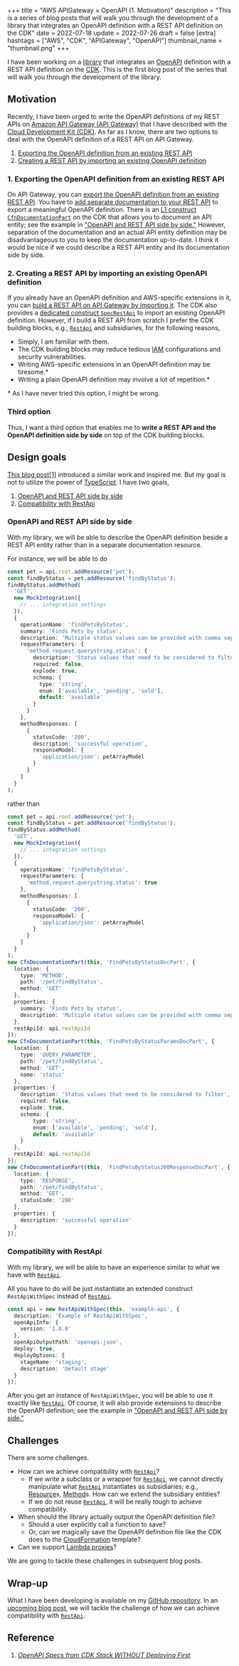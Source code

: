 +++
title = "AWS APIGateway × OpenAPI (1. Motivation)"
description = "This is a series of blog posts that will walk you through the development of a library that integrates an OpenAPI definition with a REST API definition on the CDK"
date = 2022-07-18
update = 2022-07-26
draft = false
[extra]
hashtags = ["AWS", "CDK", "APIGateway", "OpenAPI"]
thumbnail_name = "thumbnail.png"
+++

I have been working on a [library](https://github.com/codemonger-io/cdk-rest-api-with-spec) that integrates an [OpenAPI](https://www.openapis.org) definition with a REST API definition on the [CDK](https://docs.aws.amazon.com/cdk/v2/guide/home.html).
This is the first blog post of the series that will walk you through the development of the library.

<!-- more -->

## Motivation

Recently, I have been urged to write the OpenAPI definitions of my REST APIs on [Amazon API Gateway (API Gateway)](https://docs.aws.amazon.com/apigateway/latest/developerguide/welcome.html) that I have described with the [Cloud Development Kit (CDK)](https://docs.aws.amazon.com/cdk/v2/guide/home.html).
As far as I know, there are two options to deal with the OpenAPI definition of a REST API on API Gateway.
1. [Exporting the OpenAPI definition from an existing REST API](#1._Exporting_the_OpenAPI_definition_from_an_existing_REST_API)
2. [Creating a REST API by importing an existing OpenAPI definition](#2._Creating_a_REST_API_by_importing_an_existing_OpenAPI_definition)

### 1. Exporting the OpenAPI definition from an existing REST API

On API Gateway, you can [export the OpenAPI definition from an existing REST API](https://docs.aws.amazon.com/apigateway/latest/developerguide/api-gateway-export-api.html).
You have to [add separate documentation to your REST API](https://docs.aws.amazon.com/apigateway/latest/developerguide/api-gateway-documenting-api.html) to export a meaningful OpenAPI definition.
There is an [L1 construct `CfnDocumentationPart`](https://docs.aws.amazon.com/cdk/api/v2/docs/aws-cdk-lib.aws_apigateway.CfnDocumentationPart.html) on the CDK that allows you to document an API entity; see the example in ["OpenAPI and REST API side by side."](#OpenAPI_and_REST_API_side_by_side)
However, separation of the documentation and an actual API entity definition may be disadvantageous to you to keep the documentation up-to-date.
I think it would be nice if we could describe a REST API entity and its documentation side by side.

### 2. Creating a REST API by importing an existing OpenAPI definition

If you already have an OpenAPI definition and AWS-specific extensions in it, you can [build a REST API on API Gateway by importing it](https://docs.aws.amazon.com/apigateway/latest/developerguide/import-edge-optimized-api.html).
The CDK also provides a [dedicated construct `SpecRestApi`](https://docs.aws.amazon.com/cdk/api/v2/docs/aws-cdk-lib.aws_apigateway.SpecRestApi.html) to import an existing OpenAPI definition.
However, if I build a REST API from scratch I prefer the CDK building blocks, e.g., [`RestApi`](https://docs.aws.amazon.com/cdk/api/v2/docs/aws-cdk-lib.aws_apigateway.RestApi.html) and subsidiaries, for the following reasons,
- Simply, I am familiar with them.
- The CDK building blocks may reduce tedious [IAM](https://docs.aws.amazon.com/IAM/latest/UserGuide/introduction.html) configurations and security vulnerabilities.
- Writing AWS-specific extensions in an OpenAPI definition may be tiresome.\*
- Writing a plain OpenAPI definition may involve a lot of repetition.\*

\* As I have never tried this option, I might be wrong.

### Third option

Thus, I want a third option that enables me to **write a REST API and the OpenAPI definition side by side** on top of the CDK building blocks.

## Design goals

[This blog post](https://dev.to/aws-builders/openapi-specs-from-cdk-stack-without-deploying-first-4g83?utm_source=dormosheio&utm_campaign=dormosheio)[\[1\]](#Reference) introduced a similar work and inspired me.
But my goal is not to utilize the power of [TypeScript](https://www.typescriptlang.org).
I have two goals,

1. [OpenAPI and REST API side by side](#OpenAPI_and_REST_API_side_by_side)
2. [Compatibility with RestApi](#Compatibility_with_RestApi)

### OpenAPI and REST API side by side

With my library, we will be able to describe the OpenAPI definition beside a REST API entity rather than in a separate documentation resource.

For instance, we will be able to do

```ts
const pet = api.root.addResource('pet');
const findByStatus = pet.addResource('findByStatus');
findByStatus.addMethod(
  'GET',
  new MockIntegration({
    // ... integration settings
  }),
  {
    operationName: 'findPetsByStatus',
    summary: 'Finds Pets by status',
    description: 'Multiple status values can be provided with comma separated strings',
    requestParameters: {
      'method.request.querystring.status': {
        description: 'Status values that need to be considered to filter',
        required: false,
        explode: true,
        schema: {
          type: 'string',
          enum: ['available', 'pending', 'sold'],
          default: 'available'
        }
      }
    },
    methodResponses: [
      {
        statusCode: '200',
        description: 'successful operation',
        responseModel: {
          'application/json': petArrayModel
        }
      }
    ]
  }
);
```

rather than

```ts
const pet = api.root.addResource('pet');
const findByStatus = pet.addResource('findByStatus');
findByStatus.addMethod(
  'GET',
  new MockIntegration({
    // ... integration settings
  }),
  {
    operationName: 'findPetsByStatus',
    requestParameters: {
      'method.request.querystring.status': true
    },
    methodResponses: [
      {
        statusCode: '200',
        responseModel: {
          'application/json': petArrayModel
        }
      }
    ]
  }
);
new CfnDocumentationPart(this, 'FindPetsByStatusDocPart', {
  location: {
    type: 'METHOD',
    path: '/pet/findByStatus',
    method: 'GET'
  },
  properties: {
    summary: 'Finds Pets by status',
    description: 'Multiple status values can be provided with comma separated strings'
  },
  restApiId: api.restApiId
});
new CfnDocumentationPart(this, 'FindPetsByStatusParamsDocPart', {
  location: {
    type: 'QUERY_PARAMETER',
    path: '/pet/findByStatus',
    method: 'GET',
    name: 'status'
  },
  properties: {
    description: 'Status values that need to be considered to filter',
    required: false,
    explode: true,
    schema: {
        type: 'string',
        enum: ['available', 'pending', 'sold'],
        default: 'available'
    }
  },
  restApiId: api.restApiId
});
new CfnDocumentationPart(this, 'FindPetsByStatus200ResponseDocPart', {
  location: {
    type: 'RESPONSE',
    path: '/pet/findByStatus',
    method: 'GET',
    statusCode: '200'
  },
  properties: {
    description: 'successful operation'
  }
});
```

### Compatibility with RestApi

With my library, we will be able to have an experience similar to what we have with [`RestApi`](https://docs.aws.amazon.com/cdk/api/v2/docs/aws-cdk-lib.aws_apigateway.RestApi.html).

All you have to do will be just instantiate an extended construct `RestApiWithSpec` instead of [`RestApi`](https://docs.aws.amazon.com/cdk/api/v2/docs/aws-cdk-lib.aws_apigateway.RestApi.html).

```ts
const api = new RestApiWithSpec(this, 'example-api', {
  description: 'Example of RestApiWithSpec',
  openApiInfo: {
    version: '1.0.0'
  },
  openApiOutputPath: 'openapi.json',
  deploy: true,
  deployOptions: {
    stageName: 'staging',
    description: 'Default stage'
  }
});
```

After you get an instance of `RestApiWithSpec`, you will be able to use it exactly like [`RestApi`](https://docs.aws.amazon.com/cdk/api/v2/docs/aws-cdk-lib.aws_apigateway.RestApi.html).
Of course, it will also provide extensions to describe the OpenAPI definition; see the example in ["OpenAPI and REST API side by side."](#OpenAPI_and_REST_API_side_by_side)

## Challenges

There are some challenges.
- How can we achieve compatibility with [`RestApi`](https://docs.aws.amazon.com/cdk/api/v2/docs/aws-cdk-lib.aws_apigateway.RestApi.html)?
    - If we write a subclass or a wrapper for [`RestApi`](https://docs.aws.amazon.com/cdk/api/v2/docs/aws-cdk-lib.aws_apigateway.RestApi.html), we cannot directly manipulate what [`RestApi`](https://docs.aws.amazon.com/cdk/api/v2/docs/aws-cdk-lib.aws_apigateway.RestApi.html) instantiates as subsidiaries; e.g., [Resource](https://docs.aws.amazon.com/cdk/api/v2/docs/aws-cdk-lib.aws_apigateway.Resource.html)s, [Method](https://docs.aws.amazon.com/cdk/api/v2/docs/aws-cdk-lib.aws_apigateway.Method.html)s.
      How can we extend the subsidiary entities?
    - If we do not reuse [`RestApi`](https://docs.aws.amazon.com/cdk/api/v2/docs/aws-cdk-lib.aws_apigateway.RestApi.html), it will be really tough to achieve compatibility.
- When should the library actually output the OpenAPI definition file?
    - Should a user explicitly call a function to save?
    - Or, can we magically save the OpenAPI definition file like the CDK does to the [CloudFormation](https://docs.aws.amazon.com/AWSCloudFormation/latest/UserGuide/Welcome.html) template?
- Can we support [Lambda proxies](https://docs.aws.amazon.com/apigateway/latest/developerguide/set-up-lambda-proxy-integrations.html)?

We are going to tackle these challenges in subsequent blog posts.

## Wrap-up

What I have been developing is available on my [GitHub repository](https://github.com/codemonger-io/cdk-rest-api-with-spec).
In an [upcoming blog post](../0007-open-api-and-cdk/), we will tackle the challenge of how we can achieve compatibility with [`RestApi`](https://docs.aws.amazon.com/cdk/api/v2/docs/aws-cdk-lib.aws_apigateway.RestApi.html).

## Reference

1. [_OpenAPI Specs from CDK Stack WITHOUT Deploying First_](https://dev.to/aws-builders/openapi-specs-from-cdk-stack-without-deploying-first-4g83?utm_source=dormosheio&utm_campaign=dormosheio)